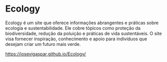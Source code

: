 # Ecology
 Ecology é um site que oferece informações abrangentes e práticas sobre ecologia e sustentabilidade. Ele cobre tópicos como proteção da biodiversidade, redução da poluição e práticas de vida sustentáveis. O site visa fornecer inspiração, conhecimento e apoio para indivíduos que desejam criar um futuro mais verde.

https://josevigaspar.github.io/Ecology/
